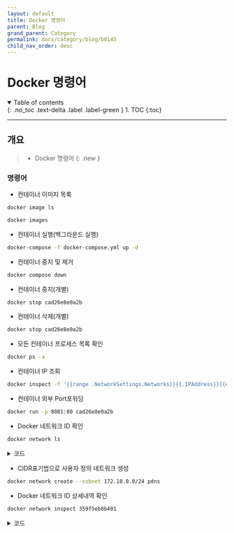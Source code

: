 ```yaml
---
layout: default
title: Docker 명령어
parent: Blog
grand_parent: Category
permalink: docs/category/blog/b0145
child_nav_order: desc
---
```


# Docker 명령어

<details open markdown="block">
  <summary>
    Table of contents
  </summary>
  {: .no_toc .text-delta .label .label-green }
1. TOC
{:toc}
</details>

---

## 개요

> - Docker 명령어
{: .new }

### 명령어

- 컨테이너 이미지 목록

```bash
docker image ls
```

```bash
docker images
```

- 컨테이너 실행(백그라운드 실행)

```bash
docker-compose -f docker-compose.yml up -d
```

- 컨테이너 중지 및 제거

```bash
docker compose down
```

- 컨테이너 중지(개별)

```bash
docker stop cad26e8e0a2b
```

- 컨테이너 삭제(개별)

```bash
docker stop cad26e8e0a2b
```

- 모든 컨테이너 프로세스 목록 확인

```bash
docker ps -a
```

- 컨테이너 IP 조회

```bash
docker inspect -f '{{range .NetworkSettings.Networks}}{{.IPAddress}}{{end}}' cad26e8e0a2b
```

- 컨테이너 외부 Port포워딩

```bash
docker run -p 8081:80 cad26e8e0a2b
```

- Docker 네트워크 ID 확인

```bash
docker network ls
```

<details markdown="block">
  <summary>
    코드
  </summary>
  {: .text-delta .label .label-green }

```bash
NETWORK ID     NAME           DRIVER    SCOPE
dcd90cca0250   bridge         bridge    local
72228f89f0ae   host           host      local
359f5eb8b401   none           null      local
ade9ab8f23d2   pdns           bridge    local
9fc38719d179   pdns_default   bridge    local
```

</details>

- CIDR표기법으로 사용자 정의 네트워크 생성

```bash
docker network create --subnet 172.18.0.0/24 pdns
```

- Docker 네트워크 ID 상세내역 확인

```bash
docker network inspect 359f5eb8b401
```

<details markdown="block">
  <summary>
    코드
  </summary>
  {: .text-delta .label .label-green }
  
```bash
[                                                                                                 
    {                                                                                             
        "Name": "pdns_default",                                                                                                                                                                     
        "Id": "9fc38719d179e171532c57c63c999600b58facf309990c8ba3ddb7616dba6a70",
        "Created": "2024-04-30T00:05:05.974985014Z",
        "Scope": "local",
        "Driver": "bridge",
        "EnableIPv6": false,
        "IPAM": {
            "Driver": "default",
            "Options": null,
            "Config": [
                {
                    "Subnet": "172.18.0.0/16",
                    "Gateway": "172.18.0.1"
                }
            ]
        },
        "Internal": false,
        "Attachable": false,
        "Ingress": false,
        "ConfigFrom": {
            "Network": ""
        },
        "ConfigOnly": false,
        "Containers": {
            "0f9b594f86ec0aba05cb7b9a25e5fb4930bfd62aadc4dae520f112774106dc08": {
                "Name": "pdns",
                "EndpointID": "b549cc1f960d30d990e7484feb4551942b7fbe55f7164182fca7511d18fcfff0",
                "MacAddress": "02:42:ac:15:00:02",
                "IPv4Address": "172.21.0.2/16",
                "IPv6Address": ""
            }
        },
        "Options": {},
        "Labels": {
            "com.docker.compose.network": "default",
            "com.docker.compose.project": "pdns", 
            "com.docker.compose.version": "2.26.1"
        }
    }
]
```

</details>
